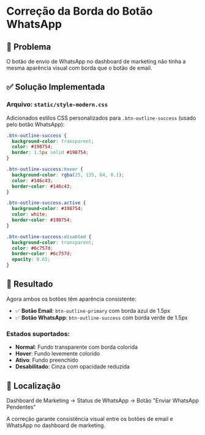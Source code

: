 # Correção da Borda do Botão WhatsApp

## 🎨 Problema
O botão de envio de WhatsApp no dashboard de marketing não tinha a mesma aparência visual com borda que o botão de email.

## ✅ Solução Implementada

### Arquivo: `static/style-modern.css`

Adicionados estilos CSS personalizados para `.btn-outline-success` (usado pelo botão WhatsApp):

```css
.btn-outline-success {
  background-color: transparent;
  color: #198754;
  border: 1.5px solid #198754;
}

.btn-outline-success:hover {
  background-color: rgba(25, 135, 84, 0.1);
  color: #146c43;
  border-color: #146c43;
}

.btn-outline-success.active {
  background-color: #198754;
  color: white;
  border-color: #198754;
}

.btn-outline-success:disabled {
  background-color: transparent;
  color: #6c757d;
  border-color: #6c757d;
  opacity: 0.65;
}
```

## 🎯 Resultado

Agora ambos os botões têm aparência consistente:
- ✅ **Botão Email**: `btn-outline-primary` com borda azul de 1.5px
- ✅ **Botão WhatsApp**: `btn-outline-success` com borda verde de 1.5px

### Estados suportados:
- **Normal**: Fundo transparente com borda colorida
- **Hover**: Fundo levemente colorido
- **Ativo**: Fundo preenchido
- **Desabilitado**: Cinza com opacidade reduzida

## 📍 Localização
Dashboard de Marketing → Status de WhatsApp → Botão "Enviar WhatsApp Pendentes"

A correção garante consistência visual entre os botões de email e WhatsApp no dashboard de marketing.
